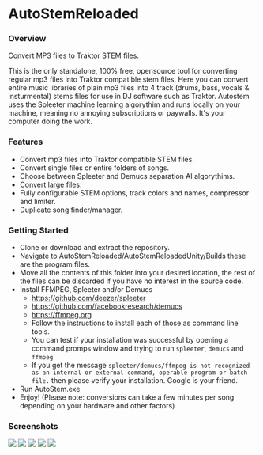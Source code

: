 # AutoStemReloaded
### Overview
Convert MP3 files to Traktor STEM files.

This is the only standalone, 100% free, opensource tool for converting regular mp3 files into Traktor compatible stem files.
Here you can convert entire music libraries of plain mp3 files into 4 track (drums, bass, vocals & insturmental) stems files for use in DJ software such as Traktor.
Autostem uses the Spleeter machine learning algorythim and runs locally on your machine, meaning no annoying subscriptions or paywalls. It's your computer doing the work.

### Features
* Convert mp3 files into Traktor compatible STEM files.
* Convert single files or entire folders of songs.
* Choose between Spleeter and Demucs separation AI algorythims.
* Convert large files.
* Fully configurable STEM options, track colors and names, compressor and limiter.
* Duplicate song finder/manager.

### Getting Started
* Clone or download and extract the repository.
* Navigate to AutoStemReloaded/AutoStemReloadedUnity/Builds these are the program files.
* Move all the contents of this folder into your desired location, the rest of the files can be discarded if you have no interest in the source code.
* Install FFMPEG, Spleeter and/or Demucs
  * https://github.com/deezer/spleeter
  * https://github.com/facebookresearch/demucs
  * https://ffmpeg.org
  * Follow the instructions to install each of those as command line tools.
  * You can test if your installation was successful by opening a command promps window and trying to run ```spleeter```, ```demucs``` and ```ffmpeg```
  * If you get the message ```spleeter/demucs/ffmpeg is not recognized as an internal or external command, operable program or batch file.``` then please verify your installation. Google is your friend.
* Run AutoStem.exe
* Enjoy! (Please note: conversions can take a few minutes per song depending on your hardware and other factors)

### Screenshots
![](https://i.ibb.co/mt94wff/autostem5.png)
![](https://i.ibb.co/TvxB4Lj/autostem1.png)
![](https://i.ibb.co/dQ5KXdT/autostem2.png)
![](https://i.ibb.co/t46PvVJ/autostem3.png)
![](https://i.ibb.co/dKHR7Dm/autostem4.png)
